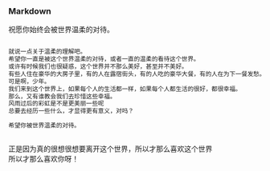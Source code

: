 ### Markdown
祝愿你始终会被世界温柔的对待。
```markdown

就说一点关于温柔的理解吧。
希望你一直是被这个世界温柔的对待，或者一直的温柔的看待这个世界。
或许有时候我们也很疑惑，这个世界并不那么美好，甚至并不美好。
有些人住在豪华的大房子里，有的人在露宿街头，有的人吃的豪华大餐，有的人在为下一餐发愁。有的少年在为爱情忧愁，又的小孩却为了明天而努力的活着。
可是啊，少年。
我们来到这个世界上，如果每个人的生活都一样，如果每个人都生活的很好，都很幸福。
那么，又有谁教会我们去珍惜这些幸福。
风雨过后的彩虹是不是更美丽一些呢
总要去经历一些什么，才显得更有意义，对吗？

希望你被世界温柔的对待。



```
正是因为真的很想很想要离开这个世界，所以才那么喜欢这个世界  
所以才那么喜欢你呀！
